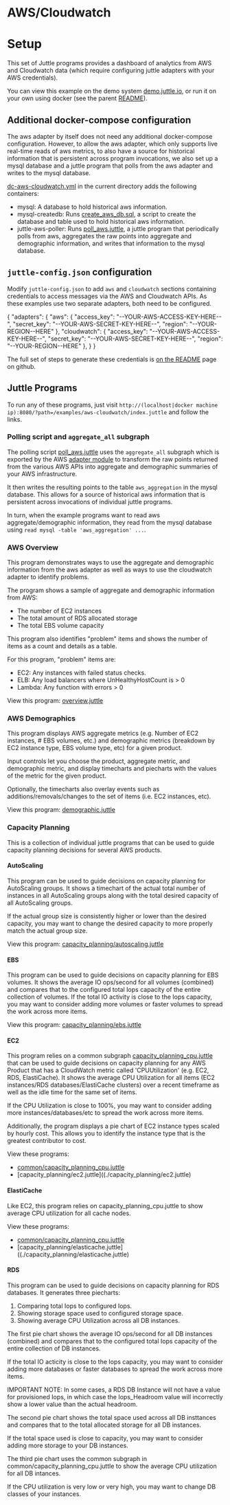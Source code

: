# AWS/Cloudwatch

# Setup

This set of Juttle programs provides a dashboard of analytics from AWS and Cloudwatch data (which require configuring juttle adapters with your AWS credentials).

You can view this example on the demo system [demo.juttle.io](http://demo.juttle.io/?path=/examples/aws-cloudwatch/index.juttle), or run it on your own using docker (see the parent [README](../README.md)).

## Additional docker-compose configuration

The aws adapter by itself does not need any additional docker-compose
configuration. However, to allow the aws adapter, which only supports
live real-time reads of aws metrics, to also have a source for
historical information that is persistent across program invocations,
we also set up a mysql database and a juttle program that polls from
the aws adapter and writes to the mysql database.

[dc-aws-cloudwatch.yml](./dc-aws-cloudwatch.yml) in the current directory adds the following containers:

- mysql: A database to hold historical aws information.
- mysql-createdb: Runs [create_aws_db.sql](./create_aws_db.sql), a script to create the database and table used to hold historical aws information.
- juttle-aws-poller: Runs [poll_aws.juttle](./poll_aws.juttle), a juttle program that periodically polls from aws, aggregates the raw points into aggregate and demographic information, and writes that information to the mysql database.

## ``juttle-config.json`` configuration

Modify `juttle-config.json` to add ``aws`` and ``cloudwatch`` sections containing credentials to access messages via the AWS and Cloudwatch APIs. As these examples use two separate adapters, both need to be configured.

{
  "adapters": {
    "aws": {
      "access_key": "--YOUR-AWS-ACCESS-KEY-HERE--",
      "secret_key": "--YOUR-AWS-SECRET-KEY-HERE--",
      "region": "--YOUR-REGION--HERE"
    },
    "cloudwatch": {
      "access_key": "--YOUR-AWS-ACCESS-KEY-HERE--",
      "secret_key": "--YOUR-AWS-SECRET-KEY-HERE--",
      "region": "--YOUR-REGION--HERE"
    },
  }
}

The full set of steps to generate these credentials is [on the README](https://github.com/juttle/juttle-aws-adapter) page on github.

## Juttle Programs

To run any of these programs, just visit
``http://(localhost|docker machine ip):8080/?path=/examples/aws-cloudwatch/index.juttle``
and follow the links.

### Polling script and `aggregate_all` subgraph

The polling script [poll_aws.juttle](./poll_aws.juttle) uses the `aggregate_all` subgraph which is exported by the AWS [adapter module](https://github.com/juttle/juttle/blob/master/docs/adapters/adapter_api.md)  to transform the raw points returned from the various AWS APIs into aggregate and demographic summaries of your AWS infrastructure.

It then writes the resulting points to the table `aws_aggregation` in the mysql database. This allows for a source of historical aws information that is persistent across invocations of individual juttle programs.

In turn, when the example programs want to read aws aggregate/demographic information, they read from the mysql database using `read mysql -table 'aws_aggregation' ...`.

### AWS Overview

This program demonstrates ways to use the aggregate and demographic information from the aws adapter as well as ways to use the cloudwatch adapter to identify problems.

The program shows a sample of aggregate and demographic information from AWS:

- The number of EC2 instances
- The total amount of RDS allocated storage
- The total EBS volume capacity

This program also identifies "problem" items and shows the number of items as a count and details as a table.

For this program, "problem" items are:
- EC2: Any instances with failed status checks.
- ELB: Any load balancers where UnHealthyHostCount is > 0
- Lambda: Any function with errors > 0

View this program: [overview.juttle](./overview.juttle)

### AWS Demographics

This program displays AWS aggregate metrics (e.g. Number of EC2
instances, # EBS volumes, etc.) and demographic metrics (breakdown
by EC2 instance type, EBS volume type, etc) for a given product.

Input controls let you choose the product, aggregate metric, and
demographic metric, and display timecharts and piecharts with the
values of the metric for the given product.

Optionally, the timecharts also overlay events such as
additions/removals/changes to the set of items (i.e. EC2 instances,
etc).

View this program: [demographic.juttle](./demographic.juttle)

### Capacity Planning

This is a collection of individual juttle programs that can be used to guide capacity planning decisions for several AWS products.

#### AutoScaling

This program can be used to guide decisions on capacity planning
for AutoScaling groups. It shows a timechart of the actual total
number of instances in all AutoScaling groups along with the total
desired capacity of all AutoScaling groups.

If the actual group size is consistently higher or lower than the
desired capacity, you may want to change the desired capacity to
more properly match the actual group size.

View this program: [capacity_planning/autoscaling.juttle](./capacity_planning/autoscaling.juttle)

#### EBS

This program can be used to guide decisions on capacity planning
for EBS volumes. It shows the average IO ops/second for all volumes
(combined) and compares that to the configured total Iops capacity
of the entire collection of volumes.
If the total IO activity is close to the Iops capacity, you may
want to consider adding more volumes or faster volumes to spread
the work across more items.

View this program: [capacity_planning/ebs.juttle](./capacity_planning/ebs.juttle)

#### EC2

This program relies on a common subgraph
[capacity_planning_cpu.juttle](./common/capacity_planning_cpu.juttle)
that can be used to guide decisions on capacity planning for any AWS
Product that has a CloudWatch metric called 'CPUUtilization'
(e.g. EC2, RDS, ElastiCache). It shows the average CPU Utilization for
all items (EC2 instances/RDS databases/ElastiCache clusters) over a
recent timeframe as well as the idle time for the same set of items.

If the CPU Utilization is close to 100%, you may want to consider
adding more instances/databases/etc to spread the work across more
items.

Additionally, the program displays a pie chart of EC2 instance types
scaled by hourly cost. This allows you to identify the instance type
that is the greatest contributor to cost.

View these programs:
- [common/capacity_planning_cpu.juttle](./common/capacity_planning_cpu.juttle)
- [capacity_planning/ec2.juttle]((./capacity_planning/ec2.juttle)

#### ElastiCache

Like EC2, this program relies on capacity_planning_cpu.juttle to show
average CPU utilization for all cache nodes.

View these programs:
- [common/capacity_planning_cpu.juttle](./common/capacity_planning_cpu.juttle)
- [capacity_planning/elasticache.juttle]((./capacity_planning/elasticache.juttle)

#### RDS

This program can be used to guide decisions on capacity planning
for RDS databases. It generates three piecharts:

1. Comparing total Iops to configured Iops.
2. Showing storage space used to configured storage space.
3. Showing average CPU Utilization across all DB instances.

The first pie chart shows the average IO ops/second for all DB
instances (combined) and compares that to the configured total Iops
capacity of the entire collection of DB instances.

If the total IO acticity is close to the Iops capacity, you may
want to consider adding more databases or faster databases to
spread the work across more items.

IMPORTANT NOTE: In some cases, a RDS DB Instance will not have a
value for provisioned Iops, in which case the Iops_Headroom value
will incorrectly show a lower value than the actual headroom.

The second pie chart shows the total space used across all DB
insttances and compares that to the total allocated storage for all
DB instances.

If the total space used is close to capacity, you may want to
consider adding more storage to your DB instances.

The third pie chart uses the common subgraph in
common/capacity_planning_cpu.juttle to show the average CPU
utilization for all DB intances.

If the CPU utilization is very low or very high, you may want to
change DB classes of your instances.
